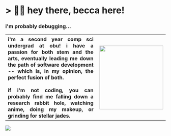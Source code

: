 <h1>> 👋🏻 hey there, becca here!</h1>
<h3>i'm probably debugging...</h3>


<table>
  <tr>
    <th align="justify">i'm a second year comp sci undergrad at obu! i have a passion for both stem and the arts, eventually 
      leading me down the path of software development -- which is, in my opinion, the perfect fusion of both. <br/><br/>
      if i'm not coding, you can probably find me falling down a research rabbit hole, watching anime, doing my makeup, 
      or grinding for stellar jades.</th>
    <th><img src="https://media.tenor.com/5Bcl2El0MD4AAAAi/phew-rebecca.gif" width="200" align="right"/></th>
  </tr>
</table>


<picture>
  <source
    srcset="https://github-readme-stats.vercel.app/api?username=beccawatts&show_icons=true&theme=rose"
    media="(prefers-color-scheme: light), (prefers-color-scheme: no-preference)"
  />
  <source 
    srcset="https://github-readme-stats.vercel.app/api?username=beccawatts&show_icons=true&theme=neon"
    media="(prefers-color-scheme: dark)"
  />
  <img src="https://github-readme-stats.vercel.app/api?username=beccawatts&show_icons=true&theme=rose" />
</picture>




<!--
**beccawatts/beccawatts** is a ✨ _special_ ✨ repository because its `README.md` (this file) appears on your GitHub profile.

Here are some ideas to get you started:

- 🔭 I’m currently working on ...
- 🌱 I’m currently learning ...
- 👯 I’m looking to collaborate on ...
- 🤔 I’m looking for help with ...
- 💬 Ask me about ...
- 📫 How to reach me: ...
- 😄 Pronouns: ...
- ⚡ Fun fact: ...
-->
